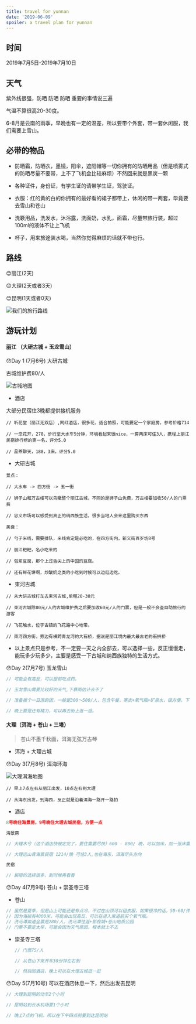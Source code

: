 ```yaml
---
title: travel for yunnan
date: '2019-06-09'
spoiler: a travel plan for yunnan
---
```


## 时间

2019年7月5日-2019年7月10日

## 天气

紫外线很强，防晒 防晒 防晒 重要的事情说三遍

气温不算很高20-30度。

6-8月是云南的雨季，早晚也有一定的温差，所以要带个外套，带一套休闲服，我们需要上雪山。

## 必带的物品

- 防晒霜，防晒衣，墨镜，阳伞，遮阳帽等一切你拥有的防晒用品（但是喷雾式的防晒尽量不要带，上不了飞机会比较麻烦）不然回来就是黑炭一颗

- 各种证件，身份证，有学生证的请带学生证，驾驶证。

- 衣服：红的黄的白的你拥有的最好看的裙子都带上，休闲的带一两套，毕竟要去雪山和苍山

- 洗簌用品，洗发水，沐浴露，洗面奶，水乳，面霜，尽量带旅行装，超过100ml的液体不让上飞机

- 杯子，用来旅途装水喝，当然你觉得麻烦的话就不带也行。

## 路线
😊丽江(2天)

😊大理(2天或者3天)

😊昆明(1天或者0天)

![我们的旅行路线](./map.jpeg)


## 游玩计划

#### 丽江 （大研古城 + 玉龙雪山）

😯Day 1 (7月6号) 大研古城

古城维护费80/人

![古城地图](./gc.jpeg)

- 酒店

大部分民宿住3晚都提供接机服务

```jsx{3}
// 听花堂（丽江无双店）,网红酒店，很多花，适合拍照，可能要定一个家庭房，参考价格714

// 一念花开，278，步行至大水车5分钟，环境看起来很nice，一房两床可住3人，携程上丽江民宿排行榜的第一名，评分5.0

// 品茶聊天，188，3床，评分5.0
```

- 大研古城

```jsx{3}
景点：

// 大水车 -> 四方街 -> 五一街

// 狮子山和万古楼可以鸟瞰整个丽江古城，不同的是狮子山免费，万古楼要加收50/人的门票费

// 忠义市场可以感受到真正的纳西族生活，很多当地人会来这里购买东西

美食：

// 勺子米线，需要排队，米线肯定是必吃的，在四方街内，新义街百岁坊8号

// 丽江粑粑，名小吃来的

// 包浆豆腐，那个上过舌尖上的中国的豆腐。

// 还有鲜花饼啊，炒酸奶之类的小吃到时候可以边逛边吃。
```


- 束河古城

```js{5}
// 从大研古城打车去束河古城,单程20-30元

// 束河古城除80元/人的古城维护费之后要加收60元/人的门票，但是一般不会查自助旅行的游客

// 飞花触水，位于古镇的飞花路中心地带。

// 束河四方街，旁边有横跨青龙河的大石桥，据说是丽江境内最大最古老的石拱桥
```

- 以上景点只是参考，不一定要一天之内全部去，可以选择一些，反正慢慢走，能玩多少玩多少，主要是感受一下古城和纳西族独特的生活方式。

😯Day 2(7月7号) 玉龙雪山

```jsx
// 可能会有高反，可以提前吃点药。

// 玉龙雪山需要比较好的天气,下暴雨估计去不了

// 准备报个一日游的团，一般是300～500/人，包含午餐，寒衣+氧气瓶+矿泉水，很方便。下午4:30返回市区。

// 晚上要是还有精力，可以再去街上逛一逛。
```

#### 大理（洱海 + 苍山 + 三塔）

> 苍山不墨千秋画，洱海无弦万古琴

- 洱海 + 大理古城

😯Day 3(7月8号) 洱海环海

![大理洱海地图](./er.jpeg)
``` 
// 早上7点左右从丽江出发，10点左右到大理

// 从海东出发，到海西，反正就是沿着洱海一路开一路拍
```

- 酒店

```jsx
8号晚住海景房，9号晚住大理古城民宿，方便一点

海景房

// 大理木兮（这个酒店快被定完了，要住需要尽快）600 - 800/ 晚，可以加床，加一张床需要200元，在海东，正好是洱海海东的尽头方向。

// 大理远山青海景民宿 1214/晚 可住3人,也在海东，洱海尽头方向

民宿

// 民宿的选择很多，到时候再看看
```

😯Day 4(7月9号) 苍山 + 崇圣寺三塔

- 苍山
``` jsx
// 虽然是夏季，但是山上可能还是有点冷，不过在山顶可以租衣服，如果很冷的话，50-60/件，押金300.
// 因为海拔有4000米，可能会出现高反，可以在进入索道前买个氧气瓶。
// 洗马潭索道全票是280/人，洗马潭往返+影视城+苍山地质公园
// 门票不要定太早，可能会因为天气原因，根本就上不去
```
- 崇圣寺三塔

  ```jsx
  // 门票75/人

  // 从苍山下来开车30分钟左右到

  // 然后回酒店，晚上可以在大理古城逛一逛
  ```
  
😯Day 5(7月10号) 可以在酒店休息一下，然后出发去昆明

```jsx
// 大理到昆明的动车2个小时

// 昆明站到长水机场要1个小时

// 晚上7点的飞机，所以在下午四点前要到达昆明站
```




